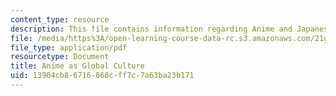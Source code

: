 ```yaml
---
content_type: resource
description: This file contains information regarding Anime and Japanese Culture.
file: /media/https%3A/open-learning-course-data-rc.s3.amazonaws.com/21g-067j-cultural-performances-of-asia-fall-2005/13904cb86716868cff7c7a63ba23b171_MIT21G_067JF05_l2_anime.pdf
file_type: application/pdf
resourcetype: Document
title: Anime as Global Culture
uid: 13904cb8-6716-868c-ff7c-7a63ba23b171
---
```

